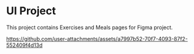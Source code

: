 # UI Project

This project contains Exercises and Meals pages for Figma project.

https://github.com/user-attachments/assets/a7997b52-70f7-4093-87f2-552409f4d13d

